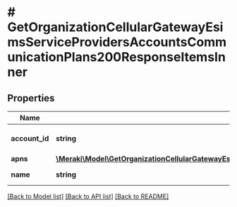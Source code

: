 # # GetOrganizationCellularGatewayEsimsServiceProvidersAccountsCommunicationPlans200ResponseItemsInner

## Properties

Name | Type | Description | Notes
------------ | ------------- | ------------- | -------------
**account_id** | **string** | Account ID of plans to be fetched | [optional]
**apns** | [**\Meraki\Model\GetOrganizationCellularGatewayEsimsServiceProvidersAccountsCommunicationPlans200ResponseItemsInnerApnsInner[]**](GetOrganizationCellularGatewayEsimsServiceProvidersAccountsCommunicationPlans200ResponseItemsInnerApnsInner.md) | Available APNs | [optional]
**name** | **string** | Communication plan name | [optional]

[[Back to Model list]](../../README.md#models) [[Back to API list]](../../README.md#endpoints) [[Back to README]](../../README.md)
